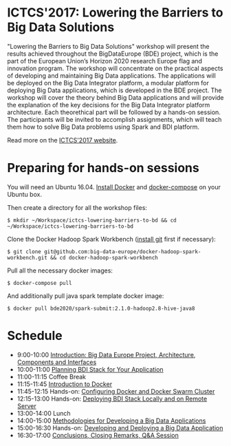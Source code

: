 # ICTCS'2017: Lowering the Barriers to Big Data Solutions

"Lowering the Barriers to Big Data Solutions" workshop will present the results achieved throughout the BigDataEurope (BDE) project, which is the part of the European Union’s Horizon 2020 research Europe flag and innovation program. The workshop will concentrate on the practical aspects of developing and maintaining Big Data applications. The applications will be deployed on the Big Data Integrator platform, a modular platform for deploying Big Data applications, which is developed in the BDE project. The workshop will cover the theory behind Big Data applications and will provide the explanation of the key decisions for the Big Data Integrator platform architecture. Each theorethical part will be followed by a hands-on session. The participants will be invited to accomplish assignments, which will teach them how to solve Big Data problems using Spark and BDI platform.

Read more on the [ICTCS'2017 website](http://www.ictcs.info/page/workshops).

# Preparing for hands-on sessions
You will need an Ubuntu 16.04. [Install Docker](https://docs.docker.com/engine/installation/linux/docker-ce/ubuntu/#install-docker-ce) and [docker-compose](https://docs.docker.com/compose/install/#install-compose) on your Ubuntu box.

Then create a directory for all the workshop files:
```
$ mkdir ~/Workspace/ictcs-lowering-barriers-to-bd && cd ~/Workspace/ictcs-lowering-barriers-to-bd
```
Clone the Docker Hadoop Spark Workbench ([install git](https://git-scm.com/book/en/v2/Getting-Started-Installing-Git) first if necessary):
```
$ git clone git@github.com:big-data-europe/docker-hadoop-spark-workbench.git && cd docker-hadoop-spark-workbench
```
Pull all the necessary docker images:
```
$ docker-compose pull
```
And additionally pull java spark template docker image:
```
$ docker pull bde2020/spark-submit:2.1.0-hadoop2.8-hive-java8
```

# Schedule
* 9:00-10:00 [Introduction: Big Data Europe Project, Architecture, Components and Interfaces](./slides/Introduction.pdf)
* 10:00-11:00 [Planning BDI Stack for Your Application](./slides/Planning_bdi_stack.pdf)
* 11:00-11:15 Coffee Break
* 11:15-11:45 [Introduction to Docker](./slides/Introduction_to_docker.pdf)
* 11:45-12:15 Hands-on: [Configuring Docker and Docker Swarm Cluster](./handson/configuring_docker.md)
* 12:15-13:00 Hands-on: [Deploying BDI Stack Locally and on Remote Server](./handson/deploying_bdi_stack.md)
* 13:00-14:00 Lunch
* 14:00-15:00 [Methodologies for Developing a Big Data Applications](./slides/Methodologies.pdf)
* 15:00-16:30 Hands-on: [Developing and Deploying a Big Data Application](./handson/developing_bda.md)
* 16:30-17:00 [Conclusions, Closing Remarks, Q&A Session](./slides/Conclusions.pdf)
